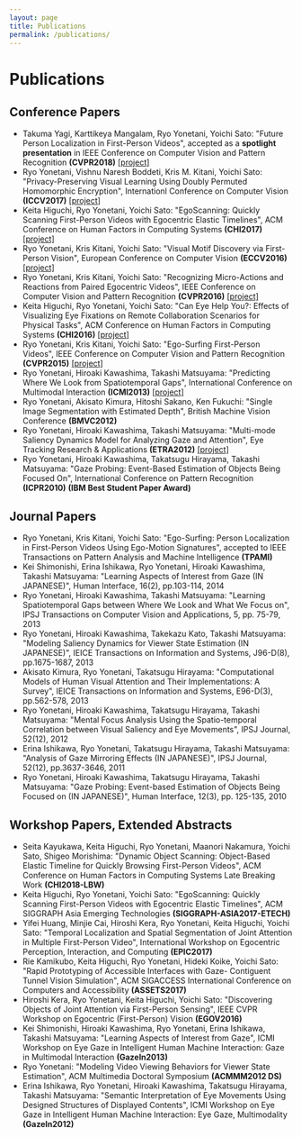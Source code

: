 ```yaml
---
layout: page
title: Publications
permalink: /publications/
---
```


# Publications

## Conference Papers

- Takuma Yagi, Karttikeya Mangalam, Ryo Yonetani, Yoichi Sato: "Future Person Localization in First-Person Videos", accepted as a **spotlight presentation** in IEEE Conference on Computer Vision and Pattern Recognition **(CVPR2018)** [[project]](/2018/02/19/ymys-cvpr2018.html)
- Ryo Yonetani, Vishnu Naresh Boddeti, Kris M. Kitani, Yoichi Sato: "Privacy-Preserving Visual Learning Using Doubly Permuted Homomorphic Encryption", Internationl Conference on Computer Vision **(ICCV2017)** [[project]](/2017/07/16/ybks-iccv2017.html)
- Keita Higuchi, Ryo Yonetani, Yoichi Sato: "EgoScanning: Quickly Scanning First-Person Videos with Egocentric Elastic Timelines", ACM Conference on Human Factors in Computing Systems **(CHI2017)** [[project]](/2017/01/16/hys-chi2017.html)
- Ryo Yonetani, Kris Kitani, Yoichi Sato: "Visual Motif Discovery via First-Person Vision", European Conference on Computer Vision **(ECCV2016)** [[project]](/2016/07/12/yks-eccv2016.html)
- Ryo Yonetani, Kris Kitani, Yoichi Sato: "Recognizing Micro-Actions and Reactions from Paired Egocentric Videos", IEEE Conference on Computer Vision and Pattern Recognition **(CVPR2016)** [[project]](/2016/03/02/yks-cvpr2016.html)
- Keita Higuchi, Ryo Yonetani, Yoichi Sato: "Can Eye Help You?: Effects of Visualizing Eye Fixations on Remote Collaboration Scenarios for Physical Tasks", ACM Conference on Human Factors in Computing Systems **(CHI2016)** [[project]](/2016/01/18/hys-chi2016.html)
- Ryo Yonetani, Kris Kitani, Yoichi Sato: "Ego-Surfing First-Person Videos", IEEE Conference on Computer Vision and Pattern Recognition **(CVPR2015)** [[project]](/2016/06/15/yks-cvpr2015.html)
- Ryo Yonetani, Hiroaki Kawashima, Takashi Matsuyama: "Predicting Where We Look from Spatiotemporal Gaps", International Conference on Multimodal Interaction **(ICMI2013)** [[project]](/2013/12/09/ykm-icmi2013.html)
- Ryo Yonetani, Akisato Kimura, Hitoshi Sakano, Ken Fukuchi: "Single Image Segmentation with Estimated Depth", British Machine Vision Conference **(BMVC2012)**
- Ryo Yonetani, Hiroaki Kawashima, Takashi Matsuyama: "Multi-mode Saliency Dynamics Model for Analyzing Gaze and Attention", Eye Tracking Research & Applications **(ETRA2012)** [[project]](/2012/03/28/ykm-etra2012.html)
- Ryo Yonetani, Hiroaki Kawashima, Takatsugu Hirayama, Takashi Matsuyama: "Gaze Probing: Event-Based Estimation of Objects Being Focused On", International Conference on Pattern Recognition **(ICPR2010)** **(IBM Best Student Paper Award)**


## Journal Papers

- Ryo Yonetani, Kris Kitani, Yoichi Sato: "Ego-Surfing: Person Localization in First-Person Videos Using Ego-Motion Signatures", accepted to IEEE Transactions on Pattern Analysis and Machine Intelligence **(TPAMI)**
- Kei Shimonishi, Erina Ishikawa, Ryo Yonetani, Hiroaki Kawashima, Takashi Matsuyama: "Learning Aspects of Interest from Gaze (IN JAPANESE)", Human Interface, 16(2), pp.103-114, 2014
- Ryo Yonetani, Hiroaki Kawashima, Takashi Matsuyama: "Learning Spatiotemporal Gaps between Where We Look and What We Focus on", IPSJ Transactions on Computer Vision and Applications, 5, pp. 75-79, 2013
- Ryo Yonetani, Hiroaki Kawashima, Takekazu Kato, Takashi Matsuyama: "Modeling Saliency Dynamics for Viewer State Estimation (IN JAPANESE)", IEICE Transactions on Information and Systems, J96-D(8), pp.1675-1687, 2013
- Akisato Kimura, Ryo Yonetani, Takatsugu Hirayama: "Computational Models of Human Visual Attention and Their Implementations: A Survey", IEICE Transactions on Information and Systems, E96-D(3), pp.562-578, 2013
- Ryo Yonetani, Hiroaki Kawashima, Takatsugu Hirayama, Takashi Matsuyama: "Mental Focus Analysis Using the Spatio-temporal Correlation between Visual Saliency and Eye Movements", IPSJ Journal, 52(12), 2012
- Erina Ishikawa, Ryo Yonetani, Takatsugu Hirayama, Takashi Matsuyama: "Analysis of Gaze Mirroring Effects (IN JAPANESE)", IPSJ Journal, 52(12), pp.3637-3646, 2011
- Ryo Yonetani, Hiroaki Kawashima, Takatsugu Hirayama, Takashi Matsuyama: "Gaze Probing: Event-based Estimation of Objects Being Focused on (IN JAPANESE)", Human Interface, 12(3), pp. 125-135, 2010

## Workshop Papers, Extended Abstracts
- Seita Kayukawa, Keita Higuchi, Ryo Yonetani, Maanori Nakamura, Yoichi Sato, Shigeo Morishima: "Dynamic Object Scanning: Object-Based Elastic Timeline for Quickly Browsing First-Person Videos", ACM Conference on Human Factors in Computing Systems Late Breaking Work **(CHI2018-LBW)**
- Keita Higuchi, Ryo Yonetani, Yoichi Sato: "EgoScanning: Quickly Scanning First-Person Videos with Egocentric Elastic Timelines", ACM SIGGRAPH Asia Emerging Technologies **(SIGGRAPH-ASIA2017-ETECH)**
- Yifei Huang, Minjie Cai, Hiroshi Kera, Ryo Yonetani, Keita Higuchi, Yoichi Sato: "Temporal Localization and Spatial Segmentation of Joint Attention in Multiple First-Person Video", International Workshop on Egocentric Perception, Interaction, and Computing **(EPIC2017)**
- Rie Kamikubo, Keita Higuchi, Ryo Yonetani, Hideki Koike, Yoichi Sato: "Rapid Prototyping of Accessible Interfaces with Gaze- Contiguent Tunnel Vision Simulation", ACM SIGACCESS International Conference on Computers and Accessibility **(ASSETS2017)**
- Hiroshi Kera, Ryo Yonetani, Keita Higuchi, Yoichi Sato: "Discovering Objects of Joint Attention via First-Person Sensing", IEEE CVPR Workshop on Egocentric (First-Person) Vision **(EGOV2016)**
- Kei Shimonishi, Hiroaki Kawashima, Ryo Yonetani, Erina Ishikawa, Takashi Matsuyama: "Learning Aspects of Interest from Gaze", ICMI Workshop on Eye Gaze in Intelligent Human Machine Interaction: Gaze in Multimodal Interaction **(GazeIn2013)**
- Ryo Yonetani: "Modeling Video Viewing Behaviors for Viewer State Estimation", ACM Multimedia Doctoral Symposium **(ACMMM2012 DS)**
- Erina Ishikawa, Ryo Yonetani, Hiroaki Kawashima, Takatsugu Hirayama, Takashi Matsuyama: "Semantic Interpretation of Eye Movements Using Designed Structures of Displayed Contents", ICMI Workshop on Eye Gaze in Intelligent Human Machine Interaction: Eye Gaze, Multimodality **(GazeIn2012)**
